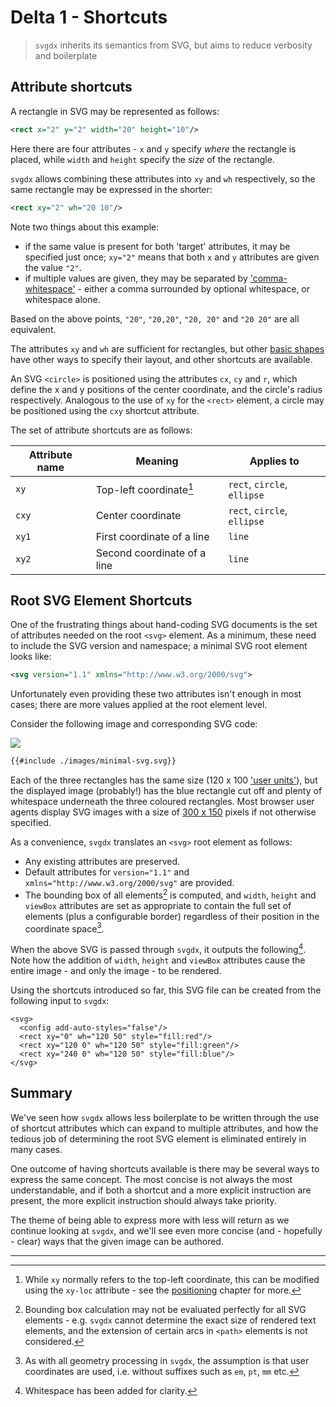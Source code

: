 # Delta 1 - Shortcuts

> `svgdx` inherits its semantics from SVG, but aims to reduce verbosity and boilerplate

## Attribute shortcuts

A rectangle in SVG may be represented as follows:

```xml
<rect x="2" y="2" width="20" height="10"/>
```

Here there are four attributes - `x` and `y` specify _where_ the rectangle is placed, while `width` and `height` specify the _size_ of the rectangle.

`svgdx` allows combining these attributes into `xy` and `wh` respectively, so the same rectangle may be expressed in the shorter:

```xml
<rect xy="2" wh="20 10"/>
```

Note two things about this example:

* if the same value is present for both 'target' attributes, it may be specified just once; `xy="2"` means that both `x` and `y` attributes are given the value `"2"`.
* if multiple values are given, they may be separated by ['comma-whitespace'](https://www.w3.org/TR/SVG11/types.html#CommaWSP) - either a comma surrounded by optional whitespace, or whitespace alone.

Based on the above points, `"20"`, `"20,20"`, `"20, 20"` and `"20 20"` are all equivalent.

The attributes `xy` and `wh` are sufficient for rectangles, but other [basic shapes](https://www.w3.org/TR/SVG11/shapes.html) have other ways to specify their layout, and other shortcuts are available.

An SVG `<circle>` is positioned using the attributes `cx`, `cy` and `r`, which define the x and y positions of the center coordinate, and the circle's radius respectively. Analogous to the use of `xy` for the `<rect>` element, a circle may be positioned using the `cxy` shortcut attribute.

The set of attribute shortcuts are as follows:

| Attribute name | Meaning | Applies to |
|---|---|---|
| `xy` | Top-left coordinate[^1] | `rect`, `circle`, `ellipse` |
| `cxy` | Center coordinate | `rect`, `circle`, `ellipse` |
| `xy1` | First coordinate of a line | `line` |
| `xy2` | Second coordinate of a line | `line` |

## Root SVG Element Shortcuts

One of the frustrating things about hand-coding SVG documents is the set of attributes needed on the root `<svg>` element. As a minimum, these need to include the SVG version and namespace; a minimal SVG root element looks like:

```xml
<svg version="1.1" xmlns="http://www.w3.org/2000/svg">
```

Unfortunately even providing these two attributes isn't enough in most cases; there are more values applied at the root element level.

Consider the following image and corresponding SVG code:

![](./images/minimal-svg.svg)

```xml
{{#include ./images/minimal-svg.svg}}
```

Each of the three rectangles has the same size (120 x 100 ['user units'](https://www.w3.org/TR/SVG11/coords.html#Units)), but the displayed image (probably!) has the blue rectangle cut off and plenty of whitespace underneath the three coloured rectangles.
Most browser user agents display SVG images with a size of [300 x 150](https://svgwg.org/specs/integration/#svg-css-sizing) pixels if not otherwise specified.

As a convenience, `svgdx` translates an `<svg>` root element as follows:

* Any existing attributes are preserved.
* Default attributes for `version="1.1"` and `xmlns="http://www.w3.org/2000/svg"` are provided.
* The bounding box of all elements[^2] is computed, and `width`, `height` and `viewBox` attributes are set as appropriate to contain the full set of elements (plus a configurable border) regardless of their position in the coordinate space[^3].

When the above SVG is passed through `svgdx`, it outputs the following[^4]. Note how the addition of `width`, `height` and `viewBox` attributes cause the entire image - and only the image - to be rendered.

Using the shortcuts introduced so far, this SVG file can be created from the following input to `svgdx`:

```xml-svgdx
<svg>
  <config add-auto-styles="false"/>
  <rect xy="0" wh="120 50" style="fill:red"/>
  <rect xy="120 0" wh="120 50" style="fill:green"/>
  <rect xy="240 0" wh="120 50" style="fill:blue"/>
</svg>
```

## Summary

We've seen how `svgdx` allows less boilerplate to be written through the use of shortcut attributes which can expand to multiple attributes, and how the tedious job of determining the root SVG element is eliminated entirely in many cases.

One outcome of having shortcuts available is there may be several ways to express the same concept. The most concise is not always the most understandable, and if both a shortcut and a more explicit instruction are present, the more explicit instruction should always take priority.

The theme of being able to express more with less will return as we continue looking at `svgdx`, and we'll see even more concise (and - hopefully - clear) ways that the given image can be authored.

---

[^1]: While `xy` normally refers to the top-left coordinate, this can be modified using the `xy-loc` attribute - see the [positioning](./positioning.md) chapter for more.

[^2]: Bounding box calculation may not be evaluated perfectly for all SVG elements - e.g. `svgdx` cannot determine the exact size of rendered text elements, and the extension of certain arcs in `<path>` elements is not considered.

[^3]: As with all geometry processing in `svgdx`, the assumption is that user coordinates are used, i.e. without suffixes such as `em`, `pt`, `mm` etc.

[^4]: Whitespace has been added for clarity.
